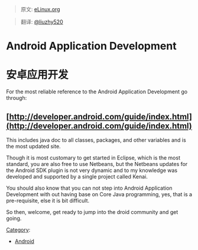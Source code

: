 > 原文: [eLinux.org](http://eLinux.org/Android_Application_Development "http://eLinux.org/Android_Application_Development")

> 翻译: [@liuzhy520](https://github.com/liuzhy520/ "https://github.com/liuzhy520/")

# Android Application Development
# 安卓应用开发


For the most reliable reference to the Android Application Development
go through:


## [http://developer.android.com/guide/index.html](http://developer.android.com/guide/index.html)

This includes java doc to all classes, packages, and other variables and
is the most updated site.

Though it is most customary to get started in Eclipse, which is the most
standard, you are also free to use Netbeans, but the Netbeans updates
for the Android SDK plugin is not very dynamic and to my knowledge was
developed and supported by a single project called Kenai.

You should also know that you can not step into Android Application
Development with out having base on Core Java programming, yes, that is
a pre-requisite, else it is bit difficult.

So then, welcome, get ready to jump into the droid community and get
going.


[Category](http://eLinux.org/Special:Categories "Special:Categories"):

-   [Android](http://eLinux.org/Category:Android "Category:Android")

